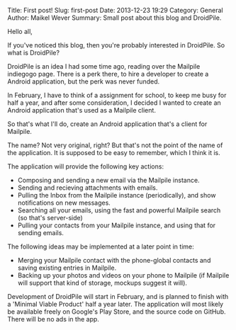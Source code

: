 Title: First post!
Slug: first-post
Date: 2013-12-23 19:29
Category: General
Author: Maikel Wever
Summary: Small post about this blog and DroidPile.


Hello all,

If you've noticed this blog, then you're probably interested in DroidPile. So what is DroidPile?

DroidPile is an idea I had some time ago, reading over the Mailpile indiegogo page. 
There is a perk there, to hire a developer to create a Android application, but the perk was never funded.

In February, I have to think of a assignment for school, to keep me busy for half a year, 
and after some consideration, I decided I wanted to create an Android application that's used as a Mailpile client.

So that's what I'll do, create an Android application that's a client for Mailpile.

The name? Not very original, right? But that's not the point of the name of the application. 
It is supposed to be easy to remember, which I think it is.


The application will provide the following key actions:

* Composing and sending a new email via the Mailpile instance.
* Sending and recieving attachments with emails.
* Pulling the Inbox from the Mailpile instance (periodically), and show notifications on new messages.
* Searching all your emails, using the fast and powerful Mailpile search (so that's server-side)
* Pulling your contacts from your Mailpile instance, and using that for sending emails.


The following ideas may be implemented at a later point in time:

* Merging your Mailpile contact with the phone-global contacts and saving existing entries in Mailpile.
* Backing up your photos and videos on your phone to Mailpile (if Mailpile will support that kind of storage, mockups suggest it will).


Development of DroidPile will start in February, and is planned to finish with a 'Minimal Viable Product' half a year later.
The application will most likely be available freely on Google's Play Store, and the source code on GitHub. There will be no ads in the app.

